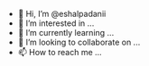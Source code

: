 - 👋 Hi, I’m @eshalpadanii
- 👀 I’m interested in ...
- 🌱 I’m currently learning ...
- 💞️ I’m looking to collaborate on ...
- 📫 How to reach me ...

<!---
eshalpadanii/eshalpadanii is a ✨ special ✨ repository because its `README.md` (this file) appears on your GitHub profile.
You can click the Preview link to take a look at your changes.
--->
